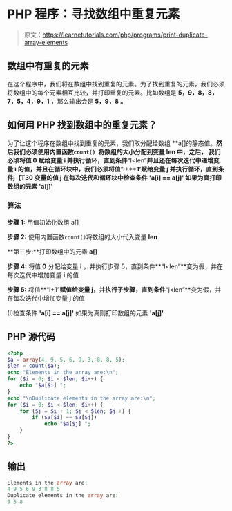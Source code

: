 # PHP 程序：寻找数组中重复元素

> 原文：<https://learnetutorials.com/php/programs/print-duplicate-array-elements>

## 数组中有重复的元素

在这个程序中，我们将在数组中找到重复的元素。为了找到重复的元素，我们必须将数组中的每个元素相互比较，并打印重复的元素。比如数组是 **5，9，8，8，7，5，4，9，1** ，那么输出会是 **5，9，8** **。**

## 如何用 PHP 找到数组中的重复元素？

为了让这个程序在数组中找到重复的元素，我们取分配给数组 **a[]的静态值。**然后我们必须使用内置函数`count() `将数组的大小分配到变量 **len** 中，之后， 我们必须将值 **0** 赋给变量 **i** 并执行循环，直到条件**“I<len”**并且还在每次迭代中递增变量 **i** 的值，并且在循环块中，我们必须将值**“I+****1’**赋给变量 **j** 并执行循环，直到条件**j【T30 变量的值 **j** 在每次迭代和循环块中检查条件 **'a[i] == a[j]'** 如果为真打印数组的元素 **'a[j]'****

### 算法

**步骤 1:** 用值初始化数组 a[]

**步骤 2:** 使用内置函数`count()`将数组的大小代入变量 **len**

**第三步:**打印数组中的元素 **a[]**

**步骤 4:** 将值 **0** 分配给变量 **i** ，并执行步骤 5，直到条件**“I<len”**变为假，并在每次迭代中增加变量 **i** 的值

**步骤 5:** 将值**“I+1”**赋值给变量 j，并执行子步骤，直到条件**“j<len”**变为假，并在每次迭代中增加变量 **j** 的值

(I)检查条件 **'a[i] == a[j]'** 如果为真则打印数组的元素 **'a[j]'**

## PHP 源代码

```php
<?php
$a = array(4, 9, 5, 6, 9, 3, 8, 8, 5);
$len = count($a);
echo "Elements in the array are:\n";
for ($i = 0; $i < $len; $i++) {
    echo "$a[$i] ";
}
echo "\nDuplicate elements in the array are:\n";
for ($i = 0; $i < $len; $i++) {
    for ($j = $i + 1; $j < $len; $j++) {
        if ($a[$i] == $a[$j])
            echo "$a[$j] ";
    }
}
?>

```

## 输出

```php
Elements in the array are:
4 9 5 6 9 3 8 8 5
Duplicate elements in the array are:
9 5 8
```